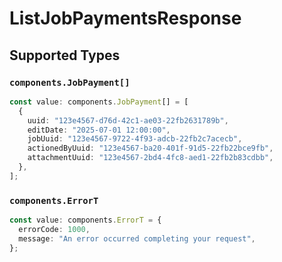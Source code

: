 # ListJobPaymentsResponse


## Supported Types

### `components.JobPayment[]`

```typescript
const value: components.JobPayment[] = [
  {
    uuid: "123e4567-d76d-42c1-ae03-22fb2631789b",
    editDate: "2025-07-01 12:00:00",
    jobUuid: "123e4567-9722-4f93-adcb-22fb2c7acecb",
    actionedByUuid: "123e4567-ba20-401f-91d5-22fb22bce9fb",
    attachmentUuid: "123e4567-2bd4-4fc8-aed1-22fb2b83cdbb",
  },
];
```

### `components.ErrorT`

```typescript
const value: components.ErrorT = {
  errorCode: 1000,
  message: "An error occurred completing your request",
};
```

